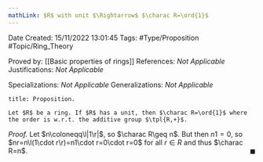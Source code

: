 ```yaml
---
mathLink: $R$ with unit $\Rightarrow$ $\charac R=\ord{1}$
---
```


<div class="topSpace"></div>

Date Created: 15/11/2022 13:01:45
Tags: #Type/Proposition #Topic/Ring_Theory

Proved by: [[Basic properties of rings]]
References: <i>Not Applicable</i>
Justifications: <i>Not Applicable</i>

Specializations: <i>Not Applicable</i>
Generalizations: <i>Not Applicable</i>

``` ad-Proposition
title: Proposition.

Let $R$ be a ring. If $R$ has a unit, then $\charac R=\ord{1}$ where the order is w.r.t. the additive group $\tpl{R,+}$.

```

<i>Proof.</i> Let $n\coloneqq\l|1\r|$, so $\charac R\geq n$. But then $n1=0$, so $nr=n\l(1\cdot r\r)=n1\cdot r=0\cdot r=0$ for all $r\in R$ and thus $\charac R=n$.<span style="float:right;">$\blacksquare$</span>
